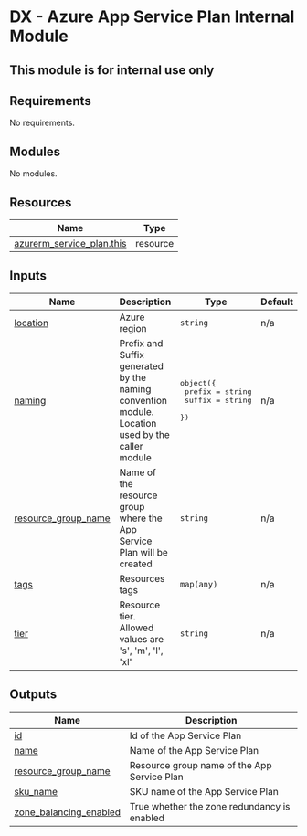 # DX - Azure App Service Plan Internal Module

## This module is for internal use only

<!-- markdownlint-disable -->
<!-- BEGIN_TF_DOCS -->
## Requirements

No requirements.

## Modules

No modules.

## Resources

| Name | Type |
|------|------|
| [azurerm_service_plan.this](https://registry.terraform.io/providers/hashicorp/azurerm/latest/docs/resources/service_plan) | resource |

## Inputs

| Name | Description | Type | Default | Required |
|------|-------------|------|---------|:--------:|
| <a name="input_location"></a> [location](#input\_location) | Azure region | `string` | n/a | yes |
| <a name="input_naming"></a> [naming](#input\_naming) | Prefix and Suffix generated by the naming convention module. Location used by the caller module | <pre>object({<br/>    prefix = string<br/>    suffix = string<br/>  })</pre> | n/a | yes |
| <a name="input_resource_group_name"></a> [resource\_group\_name](#input\_resource\_group\_name) | Name of the resource group where the App Service Plan will be created | `string` | n/a | yes |
| <a name="input_tags"></a> [tags](#input\_tags) | Resources tags | `map(any)` | n/a | yes |
| <a name="input_tier"></a> [tier](#input\_tier) | Resource tier. Allowed values are 's', 'm', 'l', 'xl' | `string` | n/a | yes |

## Outputs

| Name | Description |
|------|-------------|
| <a name="output_id"></a> [id](#output\_id) | Id of the App Service Plan |
| <a name="output_name"></a> [name](#output\_name) | Name of the App Service Plan |
| <a name="output_resource_group_name"></a> [resource\_group\_name](#output\_resource\_group\_name) | Resource group name of the App Service Plan |
| <a name="output_sku_name"></a> [sku\_name](#output\_sku\_name) | SKU name of the App Service Plan |
| <a name="output_zone_balancing_enabled"></a> [zone\_balancing\_enabled](#output\_zone\_balancing\_enabled) | True whether the zone redundancy is enabled |
<!-- END_TF_DOCS -->
